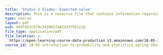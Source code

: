 ```yaml
---
title: 'Studio 2 Slides: Expected value'
description: This is a resource file that contains information regarding expected value.
type: course
layout: pdf
uid: 9d9fd53c579c3d3962fa823d3f931c2b
file_type: application/pdf
file_location: >-
  https://open-learning-course-data-production.s3.amazonaws.com/18-05-introduction-to-probability-and-statistics-spring-2014/9d9fd53c579c3d3962fa823d3f931c2b_MIT18_05S14_studio2_slides.pdf
course_id: 18-05-introduction-to-probability-and-statistics-spring-2014
---
```

